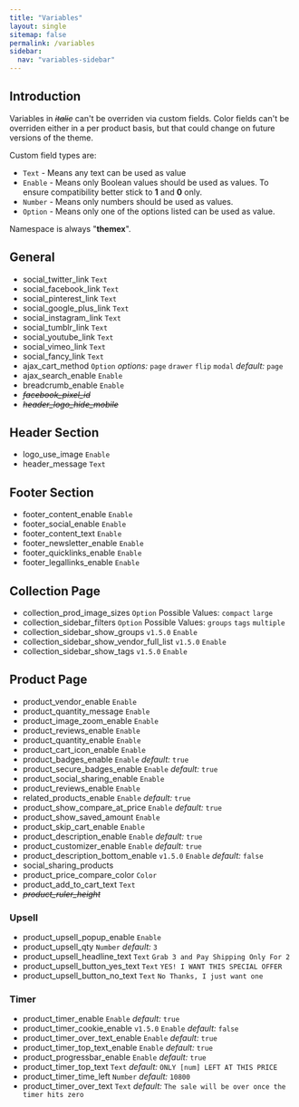 ```yaml
---
title: "Variables"
layout: single
sitemap: false
permalink: /variables
sidebar:
  nav: "variables-sidebar"
---
```

## Introduction
Variables in ~~*italic*~~ can't be overriden via custom fields.
Color fields can't be overriden either in a per product basis, but that could change on future versions of the theme.

Custom field types are:

- `Text` - Means any text can be used as value
- `Enable` - Means only Boolean values should be used as values. To ensure compatibility better stick to **1** and **0** only.
- `Number` - Means only numbers should be used as values.
- `Option` - Means only one of the options listed can be used as value.

Namespace is always "**themex**".
 
## General
- social_twitter_link `Text`
- social_facebook_link `Text`
- social_pinterest_link `Text`
- social_google_plus_link `Text`
- social_instagram_link `Text`
- social_tumblr_link `Text`
- social_youtube_link `Text`
- social_vimeo_link `Text`
- social_fancy_link `Text`
- ajax_cart_method `Option` *options:* `page` `drawer` `flip` `modal` *default:* `page`
- ajax_search_enable `Enable` 
- breadcrumb_enable `Enable` 
- ~~*facebook_pixel_id*~~
- ~~*header_logo_hide_mobile*~~

## Header Section
- logo_use_image `Enable`
- header_message `Text`


## Footer Section

- footer_content_enable `Enable`
- footer_social_enable `Enable`
- footer_content_text `Enable`
- footer_newsletter_enable `Enable`
- footer_quicklinks_enable `Enable`
- footer_legallinks_enable `Enable`


## Collection Page

- collection_prod_image_sizes `Option` Possible Values: `compact` `large`
- collection_sidebar_filters `Option` Possible Values: `groups` `tags` `multiple`
- collection_sidebar_show_groups `v1.5.0` `Enable`
- collection_sidebar_show_vendor_full_list `v1.5.0` `Enable`
- collection_sidebar_show_tags `v1.5.0` `Enable`

## Product Page

- product_vendor_enable `Enable`
- product_quantity_message `Enable`
- product_image_zoom_enable `Enable`
- product_reviews_enable `Enable`
- product_quantity_enable `Enable`
- product_cart_icon_enable `Enable`
- product_badges_enable `Enable` *default:* `true`
- product_secure_badges_enable `Enable` *default:* `true`
- product_social_sharing_enable `Enable`
- product_reviews_enable `Enable`
- related_products_enable `Enable` *default:* `true`
- product_show_compare_at_price `Enable` *default:* `true`
- product_show_saved_amount `Enable`
- product_skip_cart_enable `Enable`
- product_description_enable `Enable` *default:* `true`
- product_customizer_enable `Enable` *default:* `true`
- product_description_bottom_enable `v1.5.0` `Enable`  *default:* `false`
- social_sharing_products
- product_price_compare_color `Color`
- product_add_to_cart_text `Text`
- ~~*product_ruler_height*~~

### Upsell

- product_upsell_popup_enable `Enable`
- product_upsell_qty `Number` *default:* `3`
- product_upsell_headline_text `Text` `Grab 3 and Pay Shipping Only For 2`
- product_upsell_button_yes_text `Text` `YES! I WANT THIS SPECIAL OFFER`
- product_upsell_button_no_text `Text` `No Thanks, I just want one`

### Timer

- product_timer_enable `Enable` *default:* `true`
- product_timer_cookie_enable `v1.5.0` `Enable` *default:* `false`
- product_timer_over_text_enable `Enable` *default:* `true`
- product_timer_top_text_enable `Enable` *default:* `true`
- product_progressbar_enable `Enable` *default:* `true`
- product_timer_top_text `Text` *default:* `ONLY [num] LEFT AT THIS PRICE`
- product_timer_time_left `Number` *default:* `10800`
- product_timer_over_text `Text` *default:* `The sale will be over once the timer hits zero`




